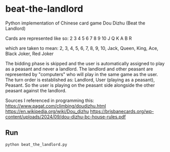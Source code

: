 # beat-the-landlord
Python implementation of Chinese card game Dou Dizhu (Beat the Landlord)

Cards are represented like so:
2 3 4 5 6 7 8 9 10 J Q K A B R

which are taken to mean: 
2, 3, 4, 5, 6, 7, 8, 9, 10, Jack, Queen, King, Ace, Black Joker, Red Joker

The bidding phase is skipped and the user is automatically assigned to play as a peasant and never a landlord.
The landlord and other peasant are represented by "computers" who will play in the same game as the user. 
The turn order is established as: Landlord, User (playing as a peasant), Peasant. 
So the user is playing on the peasant side alongside the other peasant against the landlord. 

Sources I referenced in programming this:
https://www.pagat.com/climbing/doudizhu.html
https://en.wikipedia.org/wiki/Dou_dizhu
https://brisbanecards.org/wp-content/uploads/2024/09/dou-dizhu-bc-house-rules.pdf

## Run
```bash
python beat_the_landlord.py